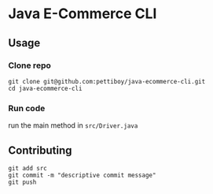 # Java E-Commerce CLI

## Usage

### Clone repo

```
git clone git@github.com:pettiboy/java-ecommerce-cli.git
cd java-ecommerce-cli
```

### Run code

run the main method in `src/Driver.java`

## Contributing

```
git add src
git commit -m "descriptive commit message"
git push
```
